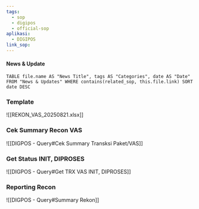 ```yaml
---
tags:
  - sop
  - digipos
  - official-sop
aplikasi:
  - DIGIPOS
link_sop:
---
```

#### News & Update
```dataview
TABLE file.name AS "News Title", tags AS "Categories", date AS "Date" FROM "News & Updates" WHERE contains(related_sop, this.file.link) SORT date DESC
```

### Template 

![[REKON_VAS_20250821.xlsx]]

### Cek Summary Recon VAS

![[DIGPOS - Query#Cek Summary Transksi Paket/VAS]]

### Get Status INIT, DIPROSES

![[DIGPOS - Query#Get TRX VAS INIT, DIPROSES]]

### Reporting Recon
![[DIGPOS - Query#Summary Rekon]]